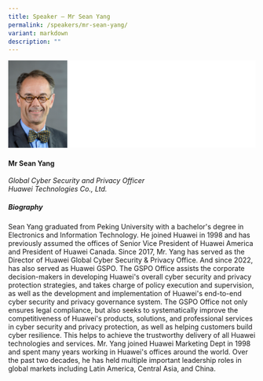 ```yaml
---
title: Speaker – Mr Sean Yang
permalink: /speakers/mr-sean-yang/
variant: markdown
description: ""
---
```

![](/images/2023%20Speakers/benedikt%20wechsler.png)

#### **Mr Sean Yang**

*Global Cyber Security and Privacy Officer <br>
Huawei Technologies Co., Ltd.*


##### **Biography**
Sean Yang graduated from Peking University with a bachelor's degree in
Electronics and Information Technology. He joined Huawei in 1998 and has
previously assumed the offices of Senior Vice President of Huawei America
and President of Huawei Canada. Since 2017, Mr. Yang has served as the
Director of Huawei Global Cyber Security &amp; Privacy Office. And since 2022,
has also served as Huawei GSPO. The GSPO Office assists the corporate
decision-makers in developing Huawei's overall cyber security and privacy
protection strategies, and takes charge of policy execution and supervision,
as well as the development and implementation of Huawei's end-to-end cyber security and privacy governance system. The GSPO Office not only ensures legal compliance, but also seeks to systematically improve the
competitiveness of Huawei's products, solutions, and professional services in cyber security and privacy protection, as well as helping customers build
cyber resilience. This helps to achieve the trustworthy delivery of all Huawei
technologies and services. Mr. Yang joined Huawei Marketing Dept in 1998
and spent many years working in Huawei's offices around the world. Over the past two decades, he has held multiple important leadership roles in global markets including Latin America, Central Asia, and China.
